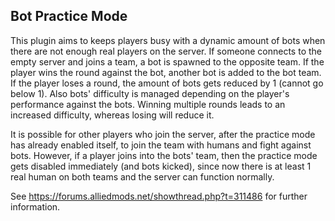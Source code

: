 ## Bot Practice Mode

This plugin aims to keeps players busy with a dynamic amount of bots when there are not enough real players on the server. If someone connects to the empty server and joins a team, a bot is spawned to the opposite team. If the player wins the round against the bot, another bot is added to the bot team. If the player loses a round, the amount of bots gets reduced by 1 (cannot go below 1). Also bots' difficulty is managed depending on the player's performance against the bots. Winning multiple rounds leads to an increased difficulty, whereas losing will reduce it.

It is possible for other players who join the server, after the practice mode has already enabled itself, to join the team with humans and fight against bots. However, if a player joins into the bots' team, then the practice mode gets disabled immediately (and bots kicked), since now there is at least 1 real human on both teams and the server can function normally.

See https://forums.alliedmods.net/showthread.php?t=311486 for further information.
